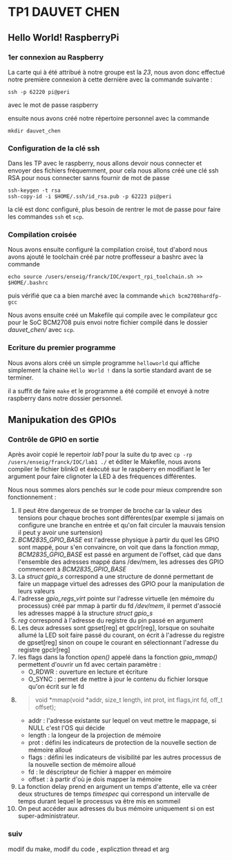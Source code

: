 # TP1 DAUVET CHEN

## Hello World! RaspberryPi 

### 1er connexion au Raspberry

La carte qui à été attribué à notre groupe est la *23*, nous avon donc effectué notre première connexion à cette dernière avec la commande suivante :

` ssh -p 62220 pi@peri `

avec le mot de passe raspberry

ensuite nous avons créé notre répertoire personnel avec la commande 

` mkdir dauvet_chen `

### Configuration de la clé ssh

Dans les TP avec le raspberry, nous allons devoir nous connecter et envoyer des fichiers fréquemment, pour cela nous allons créé une clé ssh RSA pour nous connecter sanns fournir de mot de passe

```console
ssh-keygen -t rsa
ssh-copy-id -i $HOME/.ssh/id_rsa.pub -p 62223 pi@peri

```
la clé est donc configuré, plus besoin de rentrer le mot de passe pour faire les commandes `ssh` et `scp`.

### Compilation croisée

Nous avons ensuite configuré la compilation croisé, tout d'abord nous avons ajouté le toolchain créé par notre proffesseur a bashrc avec la commande

`echo source /users/enseig/franck/IOC/export_rpi_toolchain.sh >> $HOME/.bashrc`

puis vérifié que ca a bien marché avec la commande `which bcm2708hardfp-gcc`

Nous avons ensuite créé un Makefile qui compile avec le compilateur gcc pour le SoC BCM2708 puis envoi notre fichier compilé dans le dossier *dauvet_chen/* avec `scp`.

### Ecriture du premier programme

Nous avons alors créé un simple programme `helloworld` qui affiche simplement la chaine `Hello World !` dans la sortie standard avant de se terminer.

il a suffit de faire `make` et le programme a été compilé et envoyé à notre raspberry dans notre dossier personnel.

## Manipukation des GPIOs

### Contrôle de GPIO en sortie

Après avoir copié le repertoir *lab1* pour la suite du tp avec `cp -rp /users/enseig/franck/IOC/lab1 ./` et éditer le Makefile, nous avons compiler le fichier blink0 et éxécuté sur le raspberry en modifiant le 1er argument pour faire clignoter la LED à des fréquences différentes.

Nous nous sommes alors penchés sur le code pour mieux comprendre son fonctionnement :

1. Il peut être dangereux de se tromper de broche car la valeur des tensions pour chaque broches sont différentes(par exemple si jamais on configure une branche en entrée et qu'on fait circuler la mauvais tension il peut y avoir une surtension)
2. *BCM2835_GPIO_BASE* est l'adresse physique à partir du quel les GPIO sont mappé, pour s'en convaincre, on voit que dans la fonction *mmap*, *BCM2835_GPIO_BASE* est passé en argument de l'offset, càd que dans l'ensemble des adresses mappé dans /dev/mem, les adresses des GPIO commencent à *BCM2835_GPIO_BASE*
3. La *struct gpio_s* correspond a une structure de donné permettant de faire un mappage virtuel des adresses  des GPIO pour la manipulation de leurs valeurs
4. l'adresse *gpio_regs_virt* pointe sur l'adresse virtuelle (en mémoire du processus) créé par mmap à partir du fd */dev/mem*, il permet d'associé les adresses mappé à la structure *struct gpio_s*
5. *reg* correspond à l'adresse du registre du pin passé en argument
6. Les deux adresses sont gpset[reg] et gpclr[reg], lorsque on souhaite allumé la LED soit faire passé du courant, on écrit à l'adresse du registre de gpset[reg] sinon on coupe le courant en sélectionnant l'adresse du registre gpclr[reg]
7. les flags dans la fonction *open()* appelé dans la fonction *gpio_mmap()* permettent d'ouvrir un fd avec certain paramètre : 
    * O_RDWR : ouverture en lecture et écriture
    * O_SYNC : permet de mettre à jour le contenu du fichier lorsque qu'on écrit sur le fd
8. >void *mmap(void *addr, size_t length, int prot, int flags,int fd, off_t offset);
    * addr : l'adresse existante sur lequel on veut mettre le mappage, si NULL c'est l'OS qui décide
    * length : la longeur de la projection de mémoire
    * prot : défini les indicateurs de protection de la nouvelle section de mémoire alloué
    * flags : défini les indicateurs de visibilité par les autres processus de la nouvelle section de mémoire alloué
    * fd : le déscripteur de fichier à mapper en mémoire
    * offset : à partir d'où je dois mapper la mémoire
9.  La fonction delay prend en argument un temps d'attente, elle va créer deux structures de temps *timespec* qui correspond un intervalle de temps durant lequel le processus va être mis en sommeil
10. On peut accéder aux adresses du bus mémoire uniquement si on est super-administrateur.

### suiv

modif du make, modif du code , explicztion thread et arg